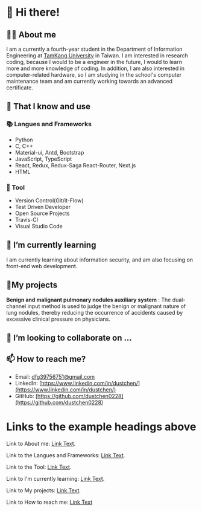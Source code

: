 # 👋 Hi there!

## 👨‍💻 About me
I am a currently a fourth-year student in the Department of Information Engineering at [TamKang University](https://tku.edu.tw) in Taiwan.
I am interested in research coding, because I would to be a engineer in the future, I would to learn more and more knowledge of coding.
In addition, I am also interested in computer-related hardware, so I am studying in the school's computer maintenance team and am currently working towards an advanced certificate.

## 🧠 That I know and use
### 📚 Langues and Frameworks
- Python
- C, C++
- Material-ui, Antd, Bootstrap
- JavaScript, TypeScript
- React, Redux, Redux-Saga React-Router, Next.js
- HTML

### 🔧 Tool
- Version Control(Git/it-Flow)
- Test Driven Developer
- Open Source Projects
- Travis-CI
- Visual Studio Code

## 🌱 I’m currently learning
I am currently learning about information security, and am also focusing on front-end web development. 

## 🚀My projects
**Benign and malignant pulmonary nodules auxiliary system** : The dual-channel input method is used to judge the benign or malignant nature of lung nodules, thereby reducing the occurrence of accidents caused by excessive clinical pressure on physicians.

## 💞️ I’m looking to collaborate on ...

## 📫 How to reach me?  
- Email: [dfg39756751@gmail.com](mailto:melvin0kuo@gmail.com)
- LinkedIn: [https://www.linkedin.com/in/dustchen/](https://www.linkedin.com/in/dustchen/)
- GitHub: [https://github.com/dustchen0228](https://github.com/dustchen0228)

# Links to the example headings above

Link to About me: [Link Text](#about-me).

Link to the Langues and Frameworks: [Link Text](#langues-and-frameworks).

Link to the Tool: [Link Text](#tool).

Link to I'm currently learning: [Link Text](#i'm-currently-learning).

Link to My projects: [Link Text](#my-projects).

Link to How to reach me: [Link Text](#how-to-reach-me)
